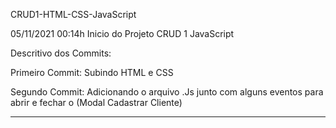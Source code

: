 CRUD1-HTML-CSS-JavaScript

05/11/2021 00:14h Inicio do Projeto CRUD 1 JavaScript

Descritivo dos Commits:

Primeiro Commit:
Subindo HTML e CSS

Segundo Commit:
Adicionando o arquivo .Js junto com alguns eventos para abrir e fechar o (Modal Cadastrar Cliente)

--------------------------------------------------------------------------------------------------------------------------

